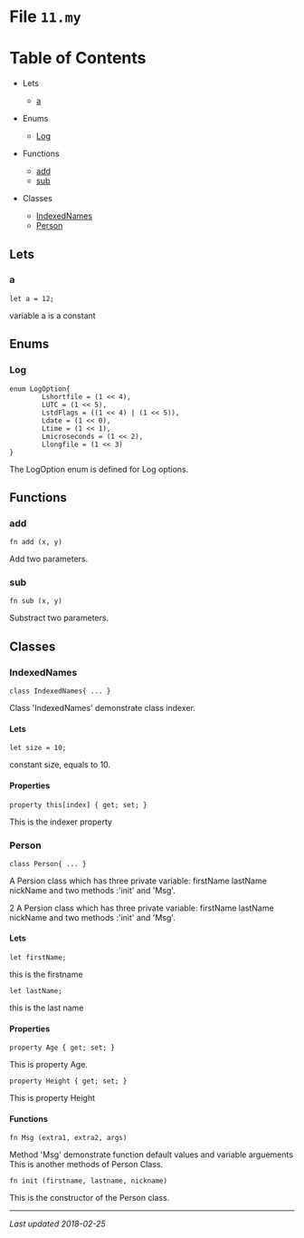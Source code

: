 
# File `11.my`

Table of Contents
=================
* Lets
  * [a](#a)

* Enums
  * [Log](#log)

* Functions
  * [add](#add)
  * [sub](#sub)

* Classes
  * [IndexedNames](#indexednames)
  * [Person](#person)

## Lets

### a
```monkey
let a = 12;
```
variable a is a constant


## Enums

### Log
```monkey
enum LogOption{
        Lshortfile = (1 << 4),
        LUTC = (1 << 5),
        LstdFlags = ((1 << 4) | (1 << 5)),
        Ldate = (1 << 0),
        Ltime = (1 << 1),
        Lmicroseconds = (1 << 2),
        Llongfile = (1 << 3)
}
```
The LogOption enum is defined for Log options.

## Functions

### add
```monkey
fn add (x, y)
```
Add two parameters.

### sub
```monkey
fn sub (x, y)
```
Substract two parameters.

## Classes

### IndexedNames
```monkey
class IndexedNames{ ... }
```
Class 'IndexedNames' demonstrate class indexer.

#### Lets
```monkey
let size = 10;
```
constant size, equals to 10.

#### Properties
```monkey
property this[index] { get; set; }
```
This is the indexer property

### Person
```monkey
class Person{ ... }
```
  A Persion class which has three private variable:
       firstName
       lastName
       nickName
  and two methods :'init' and 'Msg'.

 2 A Persion class which has three private variable:
      firstName
      lastName
      nickName
 and two methods :'init' and 'Msg'.

#### Lets
```monkey
let firstName;
```
this is the firstname
```monkey
let lastName;
```
this is the last name

#### Properties
```monkey
property Age { get; set; }
```
This is property Age.
```monkey
property Height { get; set; }
```
This is property Height

#### Functions
```monkey
fn Msg (extra1, extra2, args)
```
Method 'Msg' demonstrate function default values and variable arguements
This is another methods of Person Class.
```monkey
fn init (firstname, lastname, nickname)
```
This is the constructor of the Person class.

***
_Last updated 2018-02-25_
